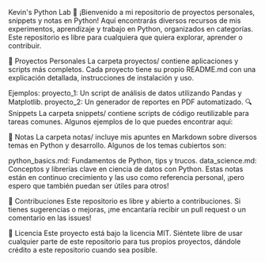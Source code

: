 Kevin's Python Lab 🐍
¡Bienvenido a mi repositorio de proyectos personales, snippets y notas en Python! Aquí encontrarás diversos recursos de mis experimentos, aprendizaje y trabajo en Python, organizados en categorías. Este repositorio es libre para cualquiera que quiera explorar, aprender o contribuir.

📜 Proyectos Personales
La carpeta proyectos/ contiene aplicaciones y scripts más completos. Cada proyecto tiene su propio README.md con una explicación detallada, instrucciones de instalación y uso.

Ejemplos:
proyecto_1: Un script de análisis de datos utilizando Pandas y Matplotlib.
proyecto_2: Un generador de reportes en PDF automatizado.
🔍 Snippets
La carpeta snippets/ contiene scripts de código reutilizable para tareas comunes. Algunos ejemplos de lo que puedes encontrar aquí:

📝 Notas
La carpeta notas/ incluye mis apuntes en Markdown sobre diversos temas en Python y desarrollo. Algunos de los temas cubiertos son:

python_basics.md: Fundamentos de Python, tips y trucos.
data_science.md: Conceptos y librerías clave en ciencia de datos con Python.
Estas notas están en continuo crecimiento y las uso como referencia personal, ¡pero espero que también puedan ser útiles para otros!

🤝 Contribuciones
Este repositorio es libre y abierto a contribuciones. Si tienes sugerencias o mejoras, ¡me encantaría recibir un pull request o un comentario en las issues!

📜 Licencia
Este proyecto está bajo la licencia MIT. Siéntete libre de usar cualquier parte de este repositorio para tus propios proyectos, dándole crédito a este repositorio cuando sea posible.